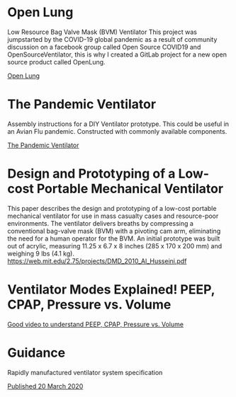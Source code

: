 # Open Lung
Low Resource Bag Valve Mask (BVM) Ventilator
This project was jumpstarted by the COVID-19 global pandemic as a result of community discussion on a facebook group called Open Source COVID19 and OpenSourceVentilator, this is why I created a GitLab project for a new open source product called OpenLung.

[Open Lung](https://gitlab.com/TrevorSmale/OSV-OpenLung?fbclid=IwAR3lcwUrugw4N2G07VITELGZBpZCLm7rmiCnocSa0JhY_gc1cFxOzPNpmBo)

# The Pandemic Ventilator
Assembly instructions for a DIY Ventilator prototype.
This could be useful in an Avian Flu pandemic.
Constructed with commonly available components.

[The Pandemic Ventilator](https://www.instructables.com/id/The-Pandemic-Ventilator/)


# Design and Prototyping of a Low-cost Portable Mechanical Ventilator 
This paper describes the design and prototyping of a low-cost portable mechanical ventilator for
use in mass casualty cases and resource-poor environments. The ventilator delivers breaths by
compressing a conventional bag-valve mask (BVM) with a pivoting cam arm, eliminating the
need for a human operator for the BVM. An initial prototype was built out of acrylic, measuring
11.25 x 6.7 x 8 inches (285 x 170 x 200 mm) and weighing 9 lbs (4.1 kg). 
https://web.mit.edu/2.75/projects/DMD_2010_Al_Husseini.pdf




# Ventilator Modes Explained! PEEP, CPAP, Pressure vs. Volume
[Good video to understand PEEP, CPAP, Pressure vs. Volume](https://youtu.be/iP_jN1qAPtI)


# Guidance
Rapidly manufactured ventilator system specification

[Published 20 March 2020](https://www.gov.uk/government/publications/coronavirus-covid-19-ventilator-supply-specification/rapidly-manufactured-ventilator-system-specification)